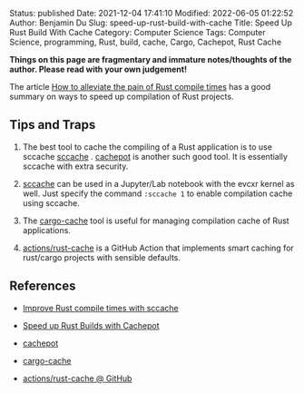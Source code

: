 Status: published
Date: 2021-12-04 17:41:10
Modified: 2022-06-05 01:22:52
Author: Benjamin Du
Slug: speed-up-rust-build-with-cache
Title: Speed Up Rust Build With Cache
Category: Computer Science
Tags: Computer Science, programming, Rust, build, cache, Cargo, Cachepot, Rust Cache

**Things on this page are fragmentary and immature notes/thoughts of the author. Please read with your own judgement!**

The article
[How to alleviate the pain of Rust compile times](https://vfoley.xyz/rust-compile-speed-tips/)
has a good summary on ways to speed up compilation of Rust projects.

## Tips and Traps

1. The best tool to cache the compiling of a Rust application
    is to use sccache
    [sccache](https://github.com/mozilla/sccache)
    .
    [cachepot](https://github.com/paritytech/cachepot)
    is another such good tool.
    It is essentially sccache with extra security. 

2. [sccache](https://github.com/mozilla/sccache)
    can be used in a Jupyter/Lab notebook with the evcxr kernel as well.
    Just specify the command `:sccache 1`
    to enable compilation cache using sccache.

3. The 
    [cargo-cache](https://crates.io/crates/cargo-cache)
    tool 
    is useful for managing compilation cache of Rust applications. 

4. [actions/rust-cache](https://github.com/marketplace/actions/rust-cache)
    is a GitHub Action that implements smart caching 
    for rust/cargo projects with sensible defaults.

## References

- [Improve Rust compile times with sccache](https://www.bitfalter.com/rust-development-environment-improvements)

- [Speed up Rust Builds with Cachepot](https://kflansburg.com/posts/rust-cachepot/)

- [cachepot](https://github.com/paritytech/cachepot)

- [cargo-cache](https://crates.io/crates/cargo-cache)

- [actions/rust-cache @ GitHub](https://github.com/marketplace/actions/rust-cache)
